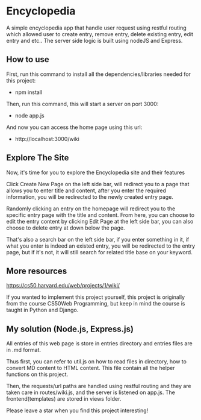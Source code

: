 # Encyclopedia
A simple encyclopedia app that handle user request using restful routing which allowed user to create entry, remove entry, delete existing entry, edit entry and etc.. The server side logic is built using nodeJS and Express.

## How to use
First, run this command to install all the dependencies/libraries needed for this project: 
- npm install

Then, run this command, this will start a server on port 3000:
- node app.js

And now you can access the home page using this url:
- http://localhost:3000/wiki


## Explore The Site
Now, it's time for you to explore the Encyclopedia site and their features

Click Create New Page on the left side bar, will redirect you to a page that allows you to enter title and content, after you enter the required information, you will be redirected to the newly created entry page.

Randomly clicking an entry on the homepage will redirect you to the specific entry page with the title and content. From here, you can choose to edit the entry content by clicking Edit Page at the left side bar, you can also choose to delete entry at down below the page.

That's also a search bar on the left side bar, if you enter something in it, if what you enter is indeed an existed entry, you will be redirected to the entry page, but if it's not, it will still search for related title base on your keyword.

## More resources
https://cs50.harvard.edu/web/projects/1/wiki/

If you wanted to implement this project yourself, this project is originally from the course CS50Web Programming, but keep in mind the course is taught in Python and Django.

## My solution (Node.js, Express.js)
All entries of this web page is store in entries directory and entries files are in .md format.

Thus first, you can refer to util.js on how to read files in directory, how to convert MD content to HTML content. This file contain all the helper functions on this project.

Then, the requests/url paths are handled using restful routing and they are taken care in routes/wiki.js, and the server is listened on app.js. The frontend(templates) are stored in views folder.

Please leave a star when you find this project interesting!